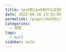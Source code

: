 ```yaml
---
title: ipv4和ipv6有什么区别
date: 2022-06-10 23:35:05
permalink: /pages/0ad58c/
categories: 
  - 随笔
tags: 
  - null
sidebar: auto
---
```

